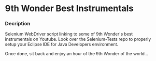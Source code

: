 # 9th Wonder Best Instrumentals

### Decription
Selenium WebDriver script linking to some of 9th Wonder's best instrumentals on Youtube. Look over the Selenium-Tests repo to properly setup your Eclipse IDE for Java Developers environment.

Once done, sit back and enjoy an hour of the 9th Wonder of the world...
